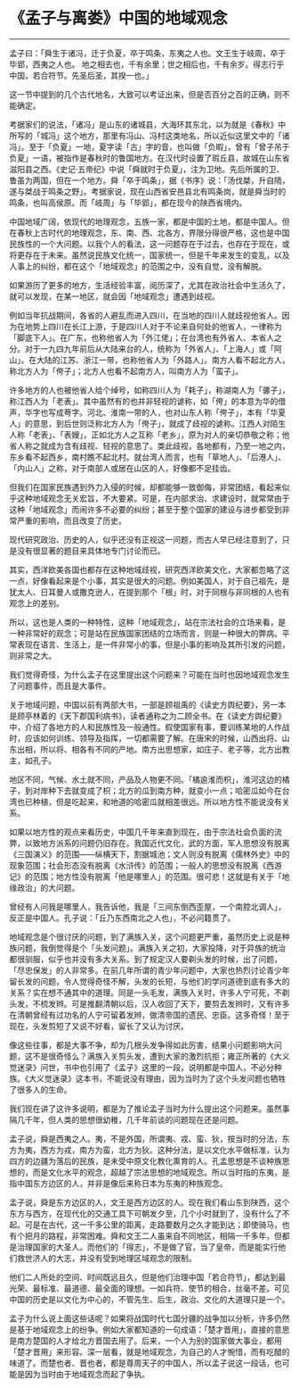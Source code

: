 # 《孟子与离娄》中国的地域观念

------

孟子曰：「舜生于诸冯，迁于负夏，卒于鸣条，东夷之人也。文王生于岐周，卒于毕郢，西夷之人也。 地之相去也，千有余里；世之相后也，千有余岁。得志行乎中国，若合符节。先圣后圣，其揆一也。」

这一节中提到的几个古代地名，大致可以考证出来，但是否百分之百的正确，则不能确定。

考据家们的说法，「诸冯」是山东的诸城县，大海环其东北，以为就是《春秋》中所写的「城冯」这个地方，那里有冯山、冯村这类地名，所以近似这里文中的「诸冯」。至于「负夏」一地，夏字读「古」字的音，也叫做「负暇」，曾有「曾子吊于负夏」一语，被指作是春秋时的鲁国地方。在汉代时设置了瑕丘县，故城在山东省滋阳县之西。《史记·五帝纪》中说「舜就时于负夏」，注为卫地。先后所属的卫、鲁虽为两国，但在一个地方。舜「卒于鸣条」，据《书序》说：「汤伐桀，升自陑，遂与桀战于鸣条之野」。考据家说，现在山西省安邑县北有鸣条岗，就是舜当时的鸣条，也叫高侯原。而「岐周」与「毕郢」，都在现今的陕西省境内。

中国地域广阔，依现代的地理观念，五族一家，都是中国的土地，都是中国人。但在春秋上古时代的地理观念，东、南、西、北各方，界限分得很严格，这也是中国民族性的一个大问题。以我个人的看法，这一问题存在于过去，也存在于现在，或将更存在于未来。虽然说民族文化统一，国家统一，但是千年来发生的变乱，以及人事上的纠纷，都在这个「地域观念」的范围之中，没有自觉，没有解脱。

如果游历了更多的地方，生活经验丰富，阅历深了，尤其在政治社会中生活久了，就可以发现，在某一地区，就会因「地域观念」遭遇到歧视。

例如当年抗战期间，各省的人避乱而进入四川，在当地的四川人就歧视他省人。因为在地势上四川在长江上游，于是四川人对于不论来自何处的他省人，一律称为「脚底下人」。在广东，也称他省人为「外江佬」；在台湾也有外省人、本省人之分。对于一九四九年前后从大陆来台的人，统称为「外省人」、「上海人」或「阿山」。在大陆的江苏、浙江一带，也称他省人为「外路人」。南方人看不起北方人，称北方人为「侉子」；北方人也看不起南方人，叫南方人为「蛮子」。

许多地方的人也被他省人给个绰号，如称四川人为「耗子」，称湖南人为「骡子」，称江西人为「老表」。其中虽然有的也并非轻视的谑称，如「侉」的本意为华的借声，华字也写成荂字。河北、淮南一带的人，也对山东人称「侉子」，本有「华夏人」的意思，到后世则泛称北方人为「侉子」，就成了歧视的谑称。江西人对陌生人称「老表」、「表嫂」，正如北方人之互称「老乡」，原为对人的亲切恭敬之称；他省人称之就成为含有歧视、轻视的意思了。类此歧视，各地都有，乃至一地之内，东乡看不起西乡，南村瞧不起北村。就台湾人而言，也有「草地人」、「后港人」、「内山人」之称，对于南部人或居在山区的人，好像都不足挂齿。

但我们在国家民族遇到外力入侵的时候，却都能够一致御侮，非常团结，看起来似乎这种地域观念无关宏旨，不大要紧。可是，在内部求治、求建设时，就常常由于这种「地域观念」而闹许多不必要的纠纷；甚至于整个国家的建设与进步都受到非常严重的影响，而且改变了历史。

现代研究政治、历史的人，似乎还没有正视这一问题，而古人早已经注意到了，只是没有很显著的题目来具体地专门讨论而已。

其实，西洋欧美各国也都存在这种地域歧视，研究西洋欧美文化，大家都忽略了这一点，好像看起来是个小事，其实是很大的问题。例如美国人，对于自己祖先，是犹太人、日耳曼人或撒克逊人，在提到那个「根」时，对于同根与非同根的人也有观念上的差别。

所以，这也是人类的一种特性，这种「地域观念」，站在宗法社会的立场来看，是一种非常好的观念；可是站在民族国家团结的立场而言，则是一种很大的弊病。平常表现在语言、生活上，是一件非常小的事，但是小事的影响及其所引发的问题，则非常之大。

我们觉得奇怪，为什么孟子在这里提出这个问题来？可能在当时也因地域观念发生了问题事件，而且是大事件。

关于地域问题，中国以前有两部大书，一部是顾祖禹的《读史方舆纪要》，另一本是顾亭林着的《天下郡国利病书》，读者通称之为二顾全书。在《读史方舆纪要》中，介绍了各地方的人和民族性及一般通性。假使国家有事，要训练某地的人作战时，应该如何训练、领导及指挥，一切都需要了解。在唐宋的时候，山西出将、山东出相，所以将、相各有不同的产地。南方出思想家，如庄子、老子等，北方出教主，如孔子。

地区不同，气候、水土就不同，产品及人物更不同。「橘逾淮而枳」，淮河这边的橘子，到对岸种下去就变成了枳；北方的瓜到南方种，就变小一点；哈密瓜如今在台湾也已种植，但是吃起来，和地道的哈密瓜就相差很远。所以地方性不能说没有关系。

如果以地方性的观点来看历史，中国几千年来直到现在，由于宗法社会负面的流弊，以致地方派系的问题仍旧存在。我国近代文化，武的方面，军人思想没有脱离《三国演义》的范围——纵横天下，割据城池；文人则没有脱离《儒林外史》中的现象范围；社会形态没有脱离《水浒传》的范围；一般人的思想没有脱离《西游记》的范围；地方性没有脱离「他是哪里人」的范围。很可悲！这就是有关于「地缘政治」的大问题。

曾经有人问我是哪里人，我告诉他，我是「三间东倒西歪屋，一个南腔北调人」，反正是中国人。孔子说：「丘乃东西南北之人也」，不必问籍贯了。

地域观念是个很讨厌的问题，到了满族入关，这个问题更严重，虽然历史上说是种族问题，我倒觉得是个「头发问题」。满族入关之初，大家投降，对于异族的统治都很驯服，似乎也并没有多大关系。到了规定汉人要剃头发的时候，出了问题，「尽忠保发」的人非常多。在前几年所谓的青少年问题中，大家也热烈讨论青少年留长发的问题，令人觉得奇怪不解，头发的长短，与他们的学问道德到底有多大的关系？实在想不通其中的道理。同是一头毛发，满族入关时，许多人宁可死，不剃头发，不梳发辫。可是推翻清朝以后，汉人收回了天下，要剪去发辫时，又有许多在清朝曾经有过功名的人宁可留着发辫，做清帝国的遗民、忠臣。这多奇怪！至于现在，头发剪短了又说不好看，留长了又认为讨厌。

像这些往事，都是大事不争，却为几根头发争得如此厉害，结果小问题影响大问题，这不是很奇怪么？满族入关剪头发，遭到大家的激烈抗拒；雍正所著的《大义觉迷录》问世，书中也引用了《孟子》这里的一段，说明都是中国人，不必分种族。《大义觉迷录》这本书，不能说没有理由，因为当时为了这个头发问题也牺牲了很多人的生命。

我们现在讲了这许多说明，都是为了推论孟子当时为什么提出这个问题来。虽然事隔几千年，但人类的思想很幼稚，几千年前谈的问题现在还是问题。

孟子说，舜是西夷之人。夷，不是外国，所谓夷、戎、蛮、狄，按当时的分法，东方为夷，西方为戎，南方为蛮，北方为狄。这种分法，是以文化水平做标准，认为四方的边疆为落后的民族，是未受中原文化教化熏育的人。孔孟思想是不谈种族思想的，而是文化水平的观念，超越了宗法思想的地域观念。所以当时指的东夷，是指中国东方边区的人，并非是像后来称日本为东夷的种族观念。

孟子说，舜是东方边区的人，文王是西方边区的人。现在我们看山东到陕西，这个东方与西方，在现代化的交通工具下可朝发夕至，几个小时就到了，没有什么了不起。可是在古代，这一千多公里的距离，走路要数月之久才能到达；即使骑马，也有个把月的路程，非常困难。舜和文王二人虽来自不同地区，相隔一千多年，但都是治理国家的大圣人。而他们的「得志」，不是做了官，当了皇帝，而是能实行他们救世济人的大志，并没有受到地理区域观念的限制。

他们二人所处的空间、时间既远且久，但是他们治理中国「若合符节」，都达到最光荣、最标准、最道德、最全面的理想。一如兵符、使节的相合，丝毫不差。可见中国的历史是以文化为中心的，不管先生、后生，政治、文化的大道理只是一个。

孟子为什么说上面这些话呢？如果将战国时代七国分疆的战争加以分析，许多仍然是基于地域观念上的纷争。例如大家都知道的一句成语：「楚才晋用」，直接的意思是南方楚国的人才给北方晋国去用了。后来，一个人为别的国家做大事业，都用「楚才晋用」来形容。深一层看，就是地域观念，为自己的人才惋惜，而有吃醋的味道了。而楚也者、晋也者，都是尊周天子的中国人，所以孟子说这一段话，也可能是因为当时由于地域观念而起了争执。

